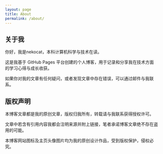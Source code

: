 ```yaml
---
layout: page
title: About
permalink: /about/
---
```


## 关于我

你好，我是nekocat，本科计算机科学与技术在读。

这是我基于 GitHub Pages 平台创建的个人博客，用于记录和分享我在技术方面的学习心得与成长收获。

如果你对我的文章有任何疑问，或者发现文章中存在错误，可以通过邮件与我联系。

## 版权声明

本博客文章都是我的原创文章，版权归我所有，转载请与我联系获得授权许可。

文章中若含有引用内容我都会注明来源并附上链接，笔者承诺博客文章绝不存在盗用的可能。

本博客网站图标及主页头像图片均为我的原创设计作品，受到版权保护，侵权必究。
